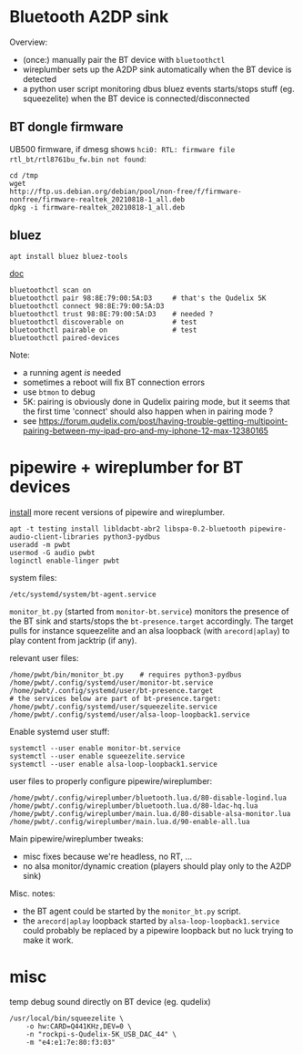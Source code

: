 # Bluetooth A2DP sink

Overview:
- (once:) manually pair the BT device with `bluetoothctl`
- wireplumber sets up the A2DP sink automatically when the BT device is detected
- a python user script monitoring dbus bluez events starts/stops stuff (eg.
  squeezelite) when the BT device is connected/disconnected

## BT dongle firmware

UB500 firmware, if dmesg shows
`hci0: RTL: firmware file rtl_bt/rtl8761bu_fw.bin not found`:

```
cd /tmp
wget
http://ftp.us.debian.org/debian/pool/non-free/f/firmware-nonfree/firmware-realtek_20210818-1_all.deb
dpkg -i firmware-realtek_20210818-1_all.deb
```

## bluez

`apt install bluez bluez-tools`

[doc](https://www.makeuseof.com/manage-bluetooth-linux-with-bluetoothctl/)

```
bluetoothctl scan on
bluetoothctl pair 98:8E:79:00:5A:D3     # that's the Qudelix 5K
bluetoothctl connect 98:8E:79:00:5A:D3
bluetoothctl trust 98:8E:79:00:5A:D3    # needed ?
bluetoothctl discoverable on            # test
bluetoothctl pairable on                # test
bluetoothctl paired-devices
```

Note:
- a running agent *is* needed
- sometimes a reboot will fix BT connection errors
- use `btmon` to debug
- 5K: pairing is obviously done in Qudelix pairing mode, but it seems that the first time 'connect' should also happen when in pairing mode ?
- see https://forum.qudelix.com/post/having-trouble-getting-multipoint-pairing-between-my-ipad-pro-and-my-iphone-12-max-12380165


# pipewire + wireplumber for BT devices

[install](pipewire_debian_testing.md) more recent versions of pipewire and
wireplumber.

```
apt -t testing install libldacbt-abr2 libspa-0.2-bluetooth pipewire-audio-client-libraries python3-pydbus
useradd -m pwbt
usermod -G audio pwbt
loginctl enable-linger pwbt
```

system files:

```
/etc/systemd/system/bt-agent.service
```

`monitor_bt.py` (started from `monitor-bt.service`) monitors the presence of the
BT sink and starts/stops the `bt-presence.target` accordingly. The target pulls
for instance squeezelite and an alsa loopback (with `arecord|aplay`) to play
content from jacktrip (if any).

relevant user files:

```
/home/pwbt/bin/monitor_bt.py	# requires python3-pydbus
/home/pwbt/.config/systemd/user/monitor-bt.service
/home/pwbt/.config/systemd/user/bt-presence.target
# the services below are part of bt-presence.target:
/home/pwbt/.config/systemd/user/squeezelite.service
/home/pwbt/.config/systemd/user/alsa-loop-loopback1.service
```

Enable systemd user stuff:

```
systemctl --user enable monitor-bt.service
systemctl --user enable squeezelite.service
systemctl --user enable alsa-loop-loopback1.service
```

user files to properly configure pipewire/wireplumber:

```
/home/pwbt/.config/wireplumber/bluetooth.lua.d/80-disable-logind.lua
/home/pwbt/.config/wireplumber/bluetooth.lua.d/80-ldac-hq.lua
/home/pwbt/.config/wireplumber/main.lua.d/80-disable-alsa-monitor.lua
/home/pwbt/.config/wireplumber/main.lua.d/90-enable-all.lua
```

Main pipewire/wireplumber tweaks:

- misc fixes because we're headless, no RT, ...
- no alsa monitor/dynamic creation (players should play only to the A2DP sink)

Misc. notes:

- the BT agent could be started by the `monitor_bt.py` script.
- the `arecord|aplay` loopback started by `alsa-loop-loopback1.service` could
  probably be replaced by a pipewire loopback but no luck trying to make it
  work.


# misc

temp debug sound directly on BT device (eg. qudelix)

```
/usr/local/bin/squeezelite \
    -o hw:CARD=Q441KHz,DEV=0 \
    -n "rockpi-s-Qudelix-5K_USB_DAC_44" \
    -m "e4:e1:7e:80:f3:03"
```
